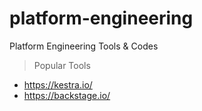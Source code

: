 # platform-engineering
Platform Engineering Tools &amp; Codes

> Popular Tools

- https://kestra.io/
- https://backstage.io/